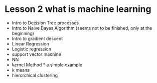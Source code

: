 # Lesson 2 what is machine learning
* Intro to Decision Tree processes
* Intro to Naive Bayes Algorithm (seems not to be finished, only at the beginning)
* Intro to gradient descent
* Linear Regression
* Logistic regression
* support vector machine
* NN
* kernel Method * a simple example
* k means
* hiercrchical clustering